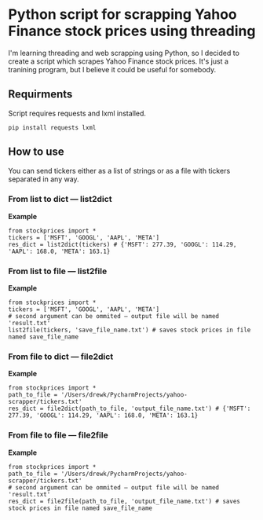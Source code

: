 # Python script for scrapping Yahoo Finance stock prices using threading

I'm learning threading and web scrapping using Python, so I decided to create a script which scrapes Yahoo Finance stock prices. It's just a tranining program, but I believe it could be useful for somebody. 

## Requirments
Script requires requests and lxml installed. 

```
pip install requests lxml
```

## How to use

You can send tickers either as a list of strings or as a file with tickers separated in any way.

### From list to dict — list2dict
**Example**
```
from stockprices import *
tickers = ['MSFT', 'GOOGL', 'AAPL', 'META']
res_dict = list2dict(tickers) # {'MSFT': 277.39, 'GOOGL': 114.29, 'AAPL': 168.0, 'META': 163.1} 
```

### From list to file — list2file
**Example**
```
from stockprices import *
tickers = ['MSFT', 'GOOGL', 'AAPL', 'META']
# second argument can be ommited — output file will be named 'result.txt'
list2file(tickers, 'save_file_name.txt') # saves stock prices in file named save_file_name
```

### From file to dict — file2dict
**Example**
```
from stockprices import *
path_to_file = '/Users/drewk/PycharmProjects/yahoo-scrapper/tickers.txt'
res_dict = file2dict(path_to_file, 'output_file_name.txt') # {'MSFT': 277.39, 'GOOGL': 114.29, 'AAPL': 168.0, 'META': 163.1} 
```

### From file to file — file2file
**Example**
```
from stockprices import *
path_to_file = '/Users/drewk/PycharmProjects/yahoo-scrapper/tickers.txt'
# second argument can be ommited — output file will be named 'result.txt'
res_dict = file2file(path_to_file, 'output_file_name.txt') # saves stock prices in file named save_file_name
```
